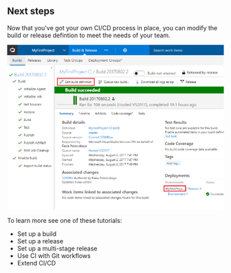 ## Next steps

Now that you've got your own CI/CD process in place, you can modify the build or release defintion to meet the needs of your team.

![build summary with links to edit build and to release](_img/build-summary-with-links-to-edit-build-and-to-release.png)

To learn more see one of these tutorials:

* Set up a build
* Set up a release
* Set up a multi-stage release
* Use CI with Git workflows
* Extend CI/CD
